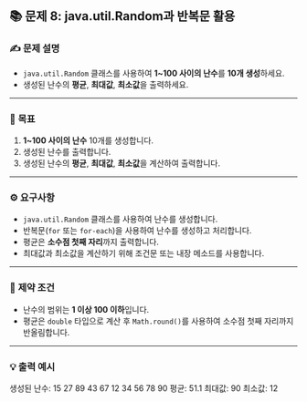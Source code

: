 ## 📚 문제 8: java.util.Random과 반복문 활용

### ✍️ **문제 설명**
- `java.util.Random` 클래스를 사용하여 **1~100 사이의 난수**를 **10개 생성**하세요.
- 생성된 난수의 **평균**, **최대값**, **최소값**을 출력하세요.

---

### 🎯 **목표**
1. **1~100 사이의 난수** 10개를 생성합니다.
2. 생성된 난수를 출력합니다.
3. 생성된 난수의 **평균**, **최대값**, **최소값**을 계산하여 출력합니다.

---

### ⚙️ **요구사항**
- `java.util.Random` 클래스를 사용하여 난수를 생성합니다.
- 반복문(`for` 또는 `for-each`)을 사용하여 난수를 생성하고 처리합니다.
- 평균은 **소수점 첫째 자리**까지 출력합니다.
- 최대값과 최소값을 계산하기 위해 조건문 또는 내장 메소드를 사용합니다.

---

### 🔗 **제약 조건**
- 난수의 범위는 **1 이상 100 이하**입니다.
- 평균은 `double` 타입으로 계산 후 `Math.round()`를 사용하여 소수점 첫째 자리까지 반올림합니다.

---

### 💡 **출력 예시**
생성된 난수: 15 27 89 43 67 12 34 56 78 90 평균: 51.1 최대값: 90 최소값: 12

